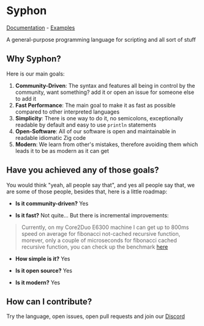 # Syphon

[Documentation](docs) - [Examples](examples)

A general-purpose programming language for scripting and all sort of stuff

## Why Syphon?

Here is our main goals:

1. **Community-Driven**: The syntax and features all being in control by the community, want something? add it or open an issue for someone else to add it
2. **Fast Performance**: The main goal to make it as fast as possible compared to other interpreted languages
3. **Simplicity**: There is one way to do it, no semicolons, exceptionally readable by default and easy to use `println` statements
4. **Open-Software**: All of our software is open and maintainable in readable idiomatic Zig code
5. **Modern**: We learn from other's mistakes, therefore avoiding them which leads it to be as modern as it can get

## Have you achieved any of those goals?

You would think "yeah, all people say that", and yes all people say that, we are some of those people, besides that, here is a little roadmap:

- **Is it community-driven?** Yes

- **Is it fast?** Not quite... But there is incremental improvements:

> Currently, on my Core2Duo E6300 machine I can get up to 800ms speed on average for fibonacci not-cached recursive function, morever, only a couple of microseconds for fibonacci cached recursive function, you can check up the benchmark [here](tests/benchmarks/fibonacci.sy)

- **How simple is it?** Yes

- **Is it open source?** Yes

- **Is it modern?** Yes

## How can I contribute?

Try the language, open issues, open pull requests and join our [Discord](https://discord.com/invite/h7NaMc4rJA)
